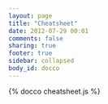 ```yaml
---
layout: page
title: "Cheatsheet"
date: 2012-07-29 00:01
comments: false
sharing: true
footer: true
sidebar: collapsed
body_id: docco
---
```


{% docco cheatsheet.js %}